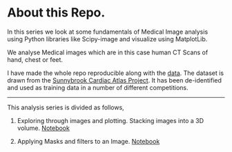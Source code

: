 # About this Repo.

In this series we look at some fundamentals of Medical Image analysis using Python libraries like Scipy-image and visualize using MatplotLib. 

We analyse Medical images which are in this case human CT Scans of hand, chest or feet. 

I have made the whole repo reproducible along with the [data](/Data). The dataset is drawn from the [Sunnybrook Cardiac Atlas Project](http://www.cardiacatlas.org/studies/sunnybrook-cardiac-data/). It has been de-identified and used as training data in a number of different competitions. 

---
This analysis series is divided as follows, 

1. Exploring through images and plotting. Stacking images into a 3D volume. [Notebook](/Image_Exploration.ipynb)

2. Applying Masks and filters to an Image. [Notebook](/Masking_and_filtering.ipyng)
